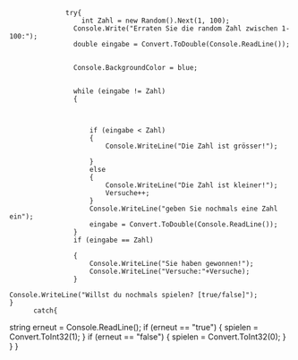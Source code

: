                   try{
                      int Zahl = new Random().Next(1, 100);
                    Console.Write("Erraten Sie die random Zahl zwischen 1-100:");
                    double eingabe = Convert.ToDouble(Console.ReadLine());
                    
                    
                    Console.BackgroundColor = blue;


                    while (eingabe != Zahl)
                    {



                        if (eingabe < Zahl)
                        {
                            Console.WriteLine("Die Zahl ist grösser!");

                        }
                        else
                        {
                            Console.WriteLine("Die Zahl ist kleiner!");
                            Versuche++;
                        }
                        Console.WriteLine("geben Sie nochmals eine Zahl ein");
                        eingabe = Convert.ToDouble(Console.ReadLine());
                    }
                    if (eingabe == Zahl)

                    {
                        Console.WriteLine("Sie haben gewonnen!");
                        Console.WriteLine("Versuche:"+Versuche);
                    }
                    
    Console.WriteLine("Willst du nochmals spielen? [true/false]");
    }
          catch{ 

  string erneut = Console.ReadLine();
    if (erneut == "true")
    {
        spielen = Convert.ToInt32(1);
    }
    if (erneut == "false")
    {
        spielen = Convert.ToInt32(0);
    }
  }
}
               


